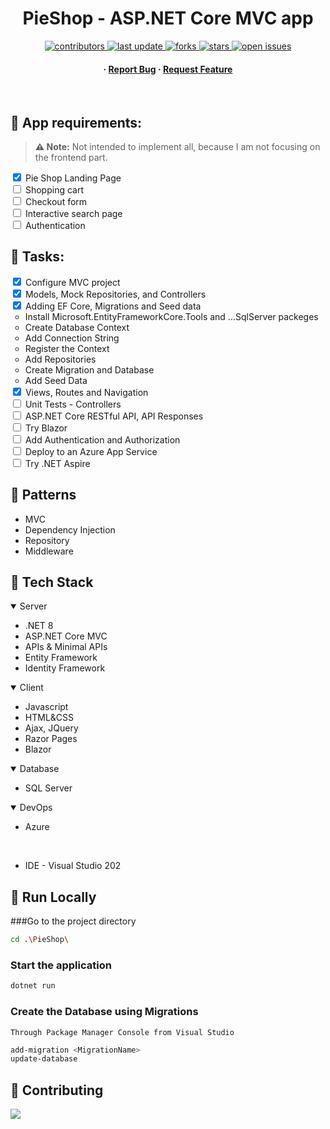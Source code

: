 <!-- Tags: #project #asp.netcore #mvc #web -->
<div align="center">

  <h1>PieShop - ASP.NET Core MVC app</h1>

<!-- Badges -->
<p>
  <a href="https://github.com/PopaBiancaStefana/ASP.NET-Core-MVC-Pie-Shop/graphs/contributors">
    <img src="https://img.shields.io/github/contributors/PopaBiancaStefana/ASP.NET-Core-MVC-Pie-Shop" alt="contributors" />
  </a>
  <a href="">
    <img src="https://img.shields.io/github/last-commit/PopaBiancaStefana/ASP.NET-Core-MVC-Pie-Shop" alt="last update" />
  </a>
  <a href="https://github.com/PopaBiancaStefana/ASP.NET-Core-MVC-Pie-Shop/network/members">
    <img src="https://img.shields.io/github/forks/PopaBiancaStefana/ASP.NET-Core-MVC-Pie-Shop" alt="forks" />
  </a>
  <a href="https://github.com/PopaBiancaStefana/ASP.NET-Core-MVC-Pie-Shop/stargazers">
    <img src="https://img.shields.io/github/stars/PopaBiancaStefana/ASP.NET-Core-MVC-Pie-Shop" alt="stars" />
  </a>
  <a href="https://github.com/PopaBiancaStefana/ASP.NET-Core-MVC-Pie-Shop/issues/">
    <img src="https://img.shields.io/github/issues/PopaBiancaStefana/ASP.NET-Core-MVC-Pie-Shop" alt="open issues" />
  </a>
</p>

<h4>
  <span> · </span>
    <a href="https://github.com/PopaBiancaStefana/ASP.NET-Core-MVC-Pie-Shop/issues/">Report Bug</a>
  <span> · </span>
    <a href="https://github.com/PopaBiancaStefana/ASP.NET-Core-MVC-Pie-Shop/issues/">Request Feature</a>
  </h4>
</div>

<br />

## :star2: App requirements:
> **⚠️ Note:** Not intended to implement all, because I am not focusing on the frontend part.

<ul style="list-style: none; padding-left: 0;">
  <li>
    <input type="checkbox" id="pie-shop" name="pie-shop" checked>
    <label for="pie-shop">Pie Shop Landing Page</label>
  </li>
  <li>
    <input type="checkbox" id="shopping-cart" name="shopping-cart">
    <label for="shopping-cart">Shopping cart</label>
  </li>
  <li>
    <input type="checkbox" id="checkout-form" name="checkout-form">
    <label for="checkout-form">Checkout form</label>
  </li>
  <li>
    <input type="checkbox" id="interactive-search-page" name="interactive-search-page">
    <label for="interactive-search-page">Interactive search page</label>
  </li>
  <li>
    <input type="checkbox" id="authentication" name="authentication">
    <label for="authentication">Authentication</label>
  </li>
</ul>

## :toolbox: Tasks:

<ul style="list-style: none; padding-left: 0;">
  <li>
    <input type="checkbox" id="checkout-form" name="checkout-form" checked>
    <label for="checkout-form">Configure MVC project</label>
  </li>
  <li>
    <input type="checkbox" id="checkout-form" name="checkout-form" checked>
    <label for="checkout-form">Models, Mock Repositories, and Controllers</label>
  </li>
  <li>
    <input type="checkbox" id="pie-shop" name="pie-shop" checked>
    <label for="pie-shop">Adding EF Core, Migrations and Seed data</label>
    <ul>
      <li>Install Microsoft.EntityFrameworkCore.Tools and ...SqlServer packeges</li>
      <li>Create Database Context</li>
      <li>Add Connection String</li>
      <li>Register the Context</li>
      <li>Add Repositories</li>
      <li>Create Migration and Database</li>
      <li>Add Seed Data</li>
    </ul>
  </li>
  <li>
    <input type="checkbox" id="interactive-search-page" name="interactive-search-page" checked>
    <label for="interactive-search-page">Views, Routes and Navigation</label>
  </li>
  <li>
    <input type="checkbox" id="authentication" name="authentication">
    <label for="authentication">Unit Tests - Controllers</label>
  </li>
  <li>
    <input type="checkbox" id="authentication" name="authentication">
    <label for="authentication">ASP.NET Core RESTful API, API Responses</label>
  </li>
  <li>
    <input type="checkbox" id="authentication" name="authentication">
    <label for="authentication">Try Blazor</label>
  </li>
  <li>
    <input type="checkbox" id="authentication" name="authentication">
    <label for="authentication">Add Authentication and Authorization</label>
  </li>
  <li>
    <input type="checkbox" id="authentication" name="authentication">
    <label for="authentication">Deploy to an Azure App Service</label>
  </li>
  <li>
    <input type="checkbox" id="authentication" name="authentication">
    <label for="authentication">Try .NET Aspire</label>
  </li>
</ul>

<!-- Screenshots -->
<!-- ### :camera: Screenshots

<div align="center">
  <img src="https://placehold.co/600x400?text=Your+Screenshot+here" alt="screenshot" />
</div> -->

## :open_book: Patterns

<ul>
  <li>MVC</li>
  <li>Dependency Injection</li>
  <li>Repository</li>
  <li>Middleware</li>
</ul>


<!-- TechStack -->
## :space_invader: Tech Stack

<details open>
  <summary>Server</summary>
  <ul>
    <li>.NET 8</li>
    <li>ASP.NET Core MVC</li>
    <li>APIs & Minimal APIs</li>
    <li>Entity Framework</li>
    <li>Identity Framework</li>
  </ul>
</details>

<details open>
  <summary>Client</summary>
  <ul>
    <li>Javascript</li>
    <li>HTML&CSS</li>
    <li>Ajax, JQuery</li>
    <li>Razor Pages</li>
    <li>Blazor</li>
  </ul>
</details>

<details open>
<summary>Database</summary>
  <ul>
    <li>SQL Server</li>
  </ul>
</details>

<details open>
<summary>DevOps</summary>
  <ul>
    <li>Azure</li>
  </ul>


</br>

- IDE - Visual Studio 202

<!-- ## :gear: Installation -->


<!-- ## :test_tube: Running Tests

To run tests, run the following command

```bash
  ...
``` -->

## :running: Run Locally

###Go to the project directory

```bash
cd .\PieShop\
```

### Start the application

```bash
dotnet run
```

### Create the Database using Migrations
`Through Package Manager Console from Visual Studio`

```bash
add-migration <MigrationName>
update-database
```

<!-- Start using application with Azure -->

<!-- ```bash
  ...
``` -->


<!-- Contributing -->

## :wave: Contributing

<a href="https://github.com/PopaBiancaStefana/ASP.NET-Core-MVC-Pie-Shop/graphs/contributors">
  <img src="https://contrib.rocks/image?repo=PopaBiancaStefana/ASP.NET-Core-MVC-Pie-Shop" />
</a>